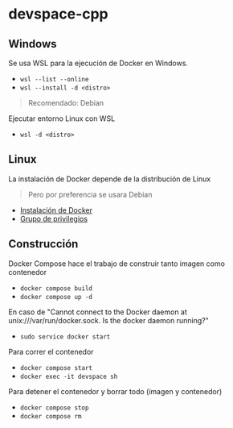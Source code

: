 # devspace-cpp
## Windows
Se usa WSL para la ejecución de Docker en Windows.
- `wsl --list --online`
- `wsl --install -d <distro>`

> Recomendado: Debian

Ejecutar entorno Linux con WSL 
- `wsl -d <distro>`

## Linux
La instalación de Docker depende de la distribución de Linux
> Pero por preferencia se usara Debian
- [Instalación de Docker](https://docs.docker.com/engine/install/debian/)
- [Grupo de privilegios](https://docs.docker.com/engine/install/linux-postinstall/)

## Construcción
Docker Compose hace el trabajo de construir tanto imagen como contenedor
-  `docker compose build`
-  `docker compose up -d`

En caso de "Cannot connect to the Docker daemon at unix:///var/run/docker.sock. Is the docker daemon running?"
- `sudo service docker start`

Para correr el contenedor
- `docker compose start`
- `docker exec -it devspace sh`

Para detener el contenedor y borrar todo (imagen y contenedor)
- `docker compose stop`
- `docker compose rm`
